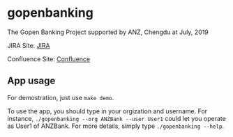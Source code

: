 # gopenbanking
The Gopen Banking Project supported by ANZ, Chengdu at July, 2019

JIRA Site: [JIRA](http://www.anzbluespace.com:8090)

Confluence Site: [Confluence](http://www.anzbluespace.com:8080)

## App usage

For demostration, just use `make demo`.

To use the app, you should type in your orgization and username. For instance, `./gopenbanking --org ANZBank --user User1` could 
let you operate as User1 of ANZBank. For more details, simply type `./gopenbanking --help`.

